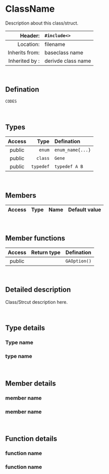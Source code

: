 # ClassName
Description about this class/struct.

| Header: | `#include<>` |
| ----: | :---- |
| Location: | filename |
| Inherits from: | baseclass name |
| Inherited by : | derivde class name |

<br>

## Defination
```cpp
CODES
```
<br>

## Types
| Access | Type | Defination |
| :----: | ----: | :---- |
| public | `enum` | `enum_name{...}` |
| public | `class` | `Gene` |
| public | `typedef` | `typedef A B` |

<br>

## Members
| Access | Type | Name | Default value |
| :----: | ----: | :---- | :----: |

<br>

## Member functions
| Access | Return type | Defination |
| :----: | ----: | :---- |
| public |  | `GAOption()` |

<br>

## Detailed description
Class/Strcut description here.

<br>

## Type details
### Type name
### type name

<br>

## Member details
### member name
### member name

<br>

## Function details
### function name
### function name

